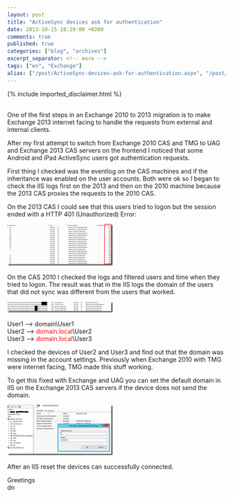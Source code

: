 ```yaml
---
layout: post
title: "ActiveSync devices ask for authentication"
date: 2013-10-15 18:29:00 +0200
comments: true
published: true
categories: ["blog", "archives"]
excerpt_separator: <!-- more -->
tags: ["en", "Exchange"]
alias: ["/post/ActiveSync-devices-ask-for-authentication.aspx", "/post/activesync-devices-ask-for-authentication.aspx"]
---
```

<!-- more -->
{% include imported_disclaimer.html %}
<p><br />One of the first steps in an Exchange 2010 to 2013 migration is to make Exchange 2013 internet facing to handle the requests from external and internal clients.</p>
<p>After my first attempt to switch from Exchange 2010 CAS and TMG to UAG and Exchange 2013 CAS servers on the frontend I noticed that some Android and iPad ActiveSync users got authentication requests.</p>
<p>First thing I checked was the eventlog on the CAS machines and if the inheritance was enabled on the user accounts. Both were ok so I began to check the IIS logs first on the 2013 and then on the 2010 machine because the 2013 CAS proxies the requests to the 2010 CAS.</p>
<p>On the 2013 CAS I could see that this users tried to logon but the session ended with a HTTP 401 (Unauthorized) Error:</p>
<p><a href="/assets/image_585.png"><img style="background-image: none; padding-top: 0px; padding-left: 0px; margin: 0px; display: inline; padding-right: 0px; border-width: 0px;" title="image" src="/assets/image_thumb_583.png" alt="image" width="244" height="97" border="0" /></a></p>
<p>On the CAS 2010 I checked the logs and filtered users and time when they tried to logon. The result was that in the IIS logs the domain of the users that did not sync was different from the users that worked.</p>
<p><a href="/assets/image_586.png"><img style="background-image: none; padding-top: 0px; padding-left: 0px; margin: 0px; display: inline; padding-right: 0px; border-width: 0px;" title="image" src="/assets/image_thumb_584.png" alt="image" width="244" height="26" border="0" /></a></p>
<p>User1 &ndash;&gt; domain\User1 <br />User2 &ndash;&gt; <span style="color: #ff0000;">domain.local</span>\User2 <br />User3 &ndash;&gt; <span style="color: #ff0000;">domain.local</span>\User3</p>
<p>I checked the devices of User2 and User3 and find out that the domain was missing in the account settings. Previously when Exchange 2010 with TMG were internet facing, TMG made this stuff working.</p>
<p>To get this fixed with Exchange and UAG you can set the default domain in IIS on the Exchange 2013 CAS servers if the device does not send the domain.</p>
<p><a href="/assets/image_587.png"><img style="background-image: none; padding-top: 0px; padding-left: 0px; margin: 0px; display: inline; padding-right: 0px; border-width: 0px;" title="image" src="/assets/image_thumb_585.png" alt="image" width="244" height="117" border="0" /></a></p>
<p>After an IIS reset the devices can successfully connected.</p>
<p>Greetings <br />dn</p>
